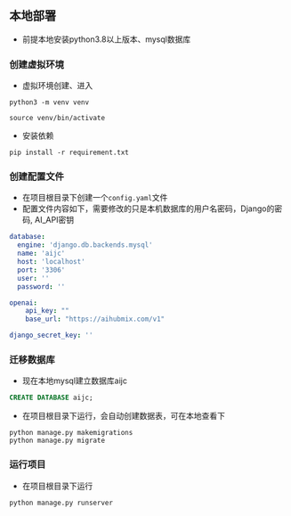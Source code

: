 ## 本地部署

+ 前提本地安装python3.8以上版本、mysql数据库

### 创建虚拟环境
+ 虚拟环境创建、进入
```shell
python3 -m venv venv

source venv/bin/activate
```
+ 安装依赖
```shell
pip install -r requirement.txt
```

### 创建配置文件
+ 在项目根目录下创建一个`config.yaml`文件
+ 配置文件内容如下，需要修改的只是本机数据库的用户名密码，Django的密码, AI_API密钥
```yaml
database:
  engine: 'django.db.backends.mysql'
  name: 'aijc'
  host: 'localhost'
  port: '3306'
  user: ''
  password: ''

openai:
    api_key: ""
    base_url: "https://aihubmix.com/v1"

django_secret_key: ''
```

### 迁移数据库
+ 现在本地mysql建立数据库aijc
```sql
CREATE DATABASE aijc;
```

+ 在项目根目录下运行，会自动创建数据表，可在本地查看下
```shell
python manage.py makemigrations
python manage.py migrate
```

### 运行项目
+ 在项目根目录下运行
```shell
python manage.py runserver
```


